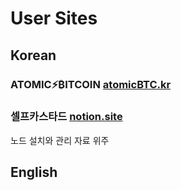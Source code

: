 # User Sites

## Korean

### ATOMIC⚡️₿ITCOIN [atomicBTC.kr](atomicBTC.kr)  
  
### 셀프카스타드 [notion.site](https://florentine-porkpie-563.notion.site/2e905cab90ae4a979711ec40bbb85d64?v=7c329be91bd44a03928fcfa3ed4c3fe4)  
 노드 설치와 관리 자료 위주
### 

## English
